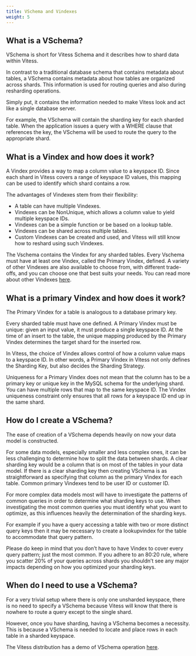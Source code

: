 ```yaml
---
title: VSchema and Vindexes
weight: 5
---
```


## What is a VSchema?

VSchema is short for Vitess Schema and it describes how to shard data within Vitess. 

In contrast to a traditional database schema that contains metadata about tables, a VSchema contains metadata about how tables are organized across shards. This information is used for routing queries and also during resharding operations. 

Simply put, it contains the information needed to make Vitess look and act like a single database server.

For example, the VSchema will contain the sharding key for each sharded table. When the application issues a query with a WHERE clause that references the key, the VSchema will be used to route the query to the appropriate shard.

## What is a Vindex and how does it work?

A Vindex provides a way to map a column value to a keyspace ID. Since each shard in Vitess covers a range of keyspace ID values, this mapping can be used to identify which shard contains a row.

The advantages of Vindexes stem from their flexibility:

* A table can have multiple Vindexes.
* Vindexes can be NonUnique, which allows a column value to yield multiple keyspace IDs.
* Vindexes can be a simple function or be based on a lookup table.
* Vindexes can be shared across multiple tables.
* Custom Vindexes can be created and used, and Vitess will still know how to reshard using such Vindexes.

The Vschema contains the Vindex for any sharded tables. Every Vschema must have at least one Vindex, called the Primary Vindex, defined. A variety of other Vindexes are also available to choose from, with different trade-offs, and you can choose one that best suits your needs. You can read more about other Vindexes [here](https://vitess.io/docs/reference/features/vindexes/).

## What is a primary Vindex and how does it work?

The Primary Vindex for a table is analogous to a database primary key. 

Every sharded table must have one defined. A Primary Vindex must be unique: given an input value, it must produce a single keyspace ID. At the time of an insert to the table, the unique mapping produced by the Primary Vindex determines the target shard for the inserted row.

In Vitess, the choice of Vindex allows control of how a column value maps to a keyspace ID. In other words, a Primary Vindex in Vitess not only defines the Sharding Key, but also decides the Sharding Strategy.

Uniqueness for a Primary Vindex does not mean that the column has to be a primary key or unique key in the MySQL schema for the underlying shard. You can have multiple rows that map to the same keyspace ID. The Vindex uniqueness constraint only ensures that all rows for a keyspace ID end up in the same shard.

## How do I create a VSchema?

The ease of creation of a VSchema depends heavily on now your data model is constructed. 

For some data models, especially smaller and less complex ones, it can be less challenging to determine how to split the data between shards. A clear sharding key would be a column that is on most of the tables in your data model. If there is a clear sharding key then creating VSchema is as straightforward as specifying that column as the primary Vindex for each table. Common primary Vindexes tend to be user ID or customer ID.

For more complex data models most will have to investigate the patterns of common queries in order to determine what sharding keys to use. When investigating the most common queries you must identify what you want to optimize, as this influences heavily the determination of the sharding keys.

For example if you have a query accessing a table with two or more distinct query keys then it may be necessary to create a lookupvindex for the table to accommodate that query pattern.

Please do keep in mind that you don’t have to have Vindex to cover every query pattern;  just the most common. If you adhere to an 80:20 rule, where you scatter 20% of your queries across shards you shouldn’t see any major impacts depending on how you optimized your sharding keys.

## When do I need to use a VSchema?

For a very trivial setup where there is only one unsharded keyspace, there is no need to specify a VSchema because Vitess will know that there is nowhere to route a query except to the single shard.

However, once you have sharding, having a VSchema becomes a necessity. This is because a VSchema is needed to locate and place rows in each table in a sharded keyspace.

The Vitess distribution has a demo of VSchema operation [here](https://github.com/vitessio/vitess/tree/master/examples/demo).
